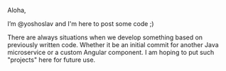 Aloha, 

I’m @yoshoslav and I'm here to post some code ;)

There are always situations when we develop something based on previously written code. 
Whether it be an initial commit for another Java microservice or a custom Angular component. 
I am hoping to put such "projects" here for future use.
